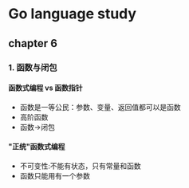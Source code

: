 # Go language study

## chapter 6  

### 1. 函数与闭包

#### 函数式编程 vs 函数指针

* 函数是一等公民：参数、变量、返回值都可以是函数
* 高阶函数
* 函数->闭包
#### "正统"函数式编程
* 不可变性:不能有状态，只有常量和函数
* 函数只能用有一个参数



